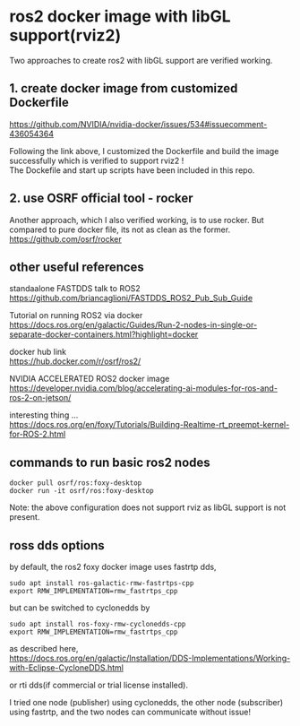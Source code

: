 # ros2 docker image with libGL support(rviz2)

Two approaches to create ros2 with libGL support are verified working.
## 1. create docker image from customized Dockerfile 
https://github.com/NVIDIA/nvidia-docker/issues/534#issuecomment-436054364

Following the link above, I customized the Dockerfile and build the image successfully which is verified to support rviz2 ! \
The Dockefile and start up scripts have been included in this repo.

## 2. use OSRF official tool - rocker
Another approach, which I also verified working, is to use rocker. But compared to pure docker file, its not as clean as the former.  \
https://github.com/osrf/rocker

## other useful references
standaalone FASTDDS talk to ROS2 \
https://github.com/briancaglioni/FASTDDS_ROS2_Pub_Sub_Guide

Tutorial on running ROS2 via docker \
https://docs.ros.org/en/galactic/Guides/Run-2-nodes-in-single-or-separate-docker-containers.html?highlight=docker

docker hub link \
https://hub.docker.com/r/osrf/ros2/

NVIDIA ACCELERATED ROS2 docker image \
https://developer.nvidia.com/blog/accelerating-ai-modules-for-ros-and-ros-2-on-jetson/

interesting thing ... \
https://docs.ros.org/en/foxy/Tutorials/Building-Realtime-rt_preempt-kernel-for-ROS-2.html

## commands to run basic ros2 nodes
```
docker pull osrf/ros:foxy-desktop
docker run -it osrf/ros:foxy-desktop
```
Note: the above configuration does not support rviz as libGL support is not present.

## ross dds options
by default, the ros2 foxy docker image uses fastrtp dds, 
```
sudo apt install ros-galactic-rmw-fastrtps-cpp
export RMW_IMPLEMENTATION=rmw_fastrtps_cpp
```

but can be switched to cyclonedds by
```
sudo apt install ros-foxy-rmw-cyclonedds-cpp
export RMW_IMPLEMENTATION=rmw_fastrtps_cpp
```
as described here, \
https://docs.ros.org/en/galactic/Installation/DDS-Implementations/Working-with-Eclipse-CycloneDDS.html

or rti dds(if commercial or trial license installed).

I tried one node (publisher) using cyclonedds, the other node (subscriber) using fastrtp, and the two nodes can communicate without issue!
